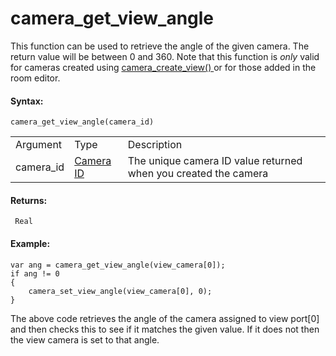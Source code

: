 # camera_get_view_angle

This function can be used to retrieve the angle of the given camera. The
return value will be between 0 and 360. Note that this function is
*only* valid for cameras created using [ camera_create_view()
](camera_create_view) or for those added in the room editor.

#### Syntax:

``` gml
camera_get_view_angle(camera_id)
```

|           |                                                                                                                            |                                                                 |
|-----------|----------------------------------------------------------------------------------------------------------------------------|-----------------------------------------------------------------|
| Argument  | Type                                                                                                                       | Description                                                     |
| camera_id |  [Camera ID](../../../../../GameMaker_Language/GML_Reference/Cameras_And_Display/Cameras_And_Viewports/camera_create)  | The unique camera ID value returned when you created the camera |

#### Returns:

``` gml
 Real
```

#### Example:

``` gml
var ang = camera_get_view_angle(view_camera[0]);
if ang != 0
{
    camera_set_view_angle(view_camera[0], 0);
}
```

The above code retrieves the angle of the camera assigned to view
port\[0\] and then checks this to see if it matches the given value. If
it does not then the view camera is set to that angle.
